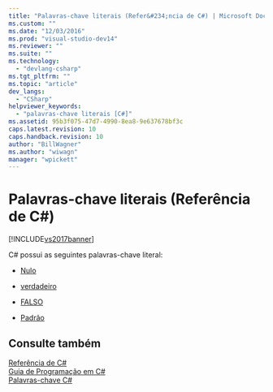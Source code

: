```yaml
---
title: "Palavras-chave literais (Refer&#234;ncia de C#) | Microsoft Docs"
ms.custom: ""
ms.date: "12/03/2016"
ms.prod: "visual-studio-dev14"
ms.reviewer: ""
ms.suite: ""
ms.technology: 
  - "devlang-csharp"
ms.tgt_pltfrm: ""
ms.topic: "article"
dev_langs: 
  - "CSharp"
helpviewer_keywords: 
  - "palavras-chave literais [C#]"
ms.assetid: 95b3f075-47d7-4990-8ea8-9e637678bf3c
caps.latest.revision: 10
caps.handback.revision: 10
author: "BillWagner"
ms.author: "wiwagn"
manager: "wpickett"
---
```

# Palavras-chave literais (Refer&#234;ncia de C#)
[!INCLUDE[vs2017banner](../../../csharp/includes/vs2017banner.md)]

C\# possui as seguintes palavras\-chave literal:  
  
-   [Nulo](../../../csharp/language-reference/keywords/null.md)  
  
-   [verdadeiro](../../../csharp/language-reference/keywords/true.md)  
  
-   [FALSO](../../../csharp/language-reference/keywords/false.md)  
  
-   [Padrão](../../../csharp/language-reference/keywords/default.md)  
  
## Consulte também  
 [Referência de C\#](../../../csharp/language-reference/index.md)   
 [Guia de Programação em C\#](../../../csharp/programming-guide/index.md)   
 [Palavras\-chave C\#](../../../csharp/language-reference/keywords/index.md)